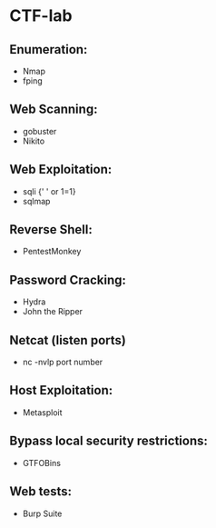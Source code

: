 # CTF-lab

## Enumeration:
- Nmap 
- fping

## Web Scanning:
- gobuster
- Nikito

## Web Exploitation:
- sqli {' ' or 1=1}
- sqlmap

## Reverse Shell:
- PentestMonkey
 
## Password Cracking:
- Hydra
- John the Ripper

## Netcat (listen ports)
- nc -nvlp port number

## Host Exploitation:
- Metasploit 

## Bypass local security restrictions:
- GTFOBins 

## Web tests:
- Burp Suite
